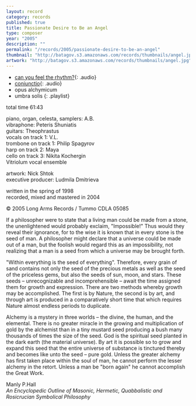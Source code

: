 ```yaml
---
layout: record
category: records
published: true
title: Passionate Desire to Be an Angel
type: composer
year: "2005"
description: ""
permalink: "/records/2005/passionate-desire-to-be-an-angel"
thumbnail: "http://batagov.s3.amazonaws.com/records/thumbnails/angel.jpg"
artwork: "http://batagov.s3.amazonaws.com/records/thumbnails/angel.jpg"
---
```


- [can you feel the rhythm?](http://batagov.s3.amazonaws.com/records/sounds/can_you_feel.mp3){: .audio}
- [coniunctio](http://batagov.s3.amazonaws.com/records/sounds/coniunctio.mp3){: .audio}
- opus alchymicum 
- umbra solis
{: .playlist}

total time 61:43

piano, organ, celesta, samplers: A.B.  
vibraphone: Peteris Shuniatis  
guitars: Theophrastus  
vocals on track 1: V.L.  
trombone on track 1: Philip Spagyrov  
harp on track 2: Maya  
cello on track 3: Nikita Kochergin  
Vitriolum vocal ensemble  

artwork: Nick Shtok  
executive producer: Ludmila Dmitrieva  

written in the spring of 1998  
recorded, mixed and mastered in 2004  
  
© 2005 Long Arms Records / Tummo CDLA 05085  

If a philosopher were to state that a living man could be made from a stone, the unenlightened would probably exclaim, "Impossible!" Thus would they reveal their ignorance, for to the wise it is known that in every stone is the seed of man. A philosopher might declare that a universe could be made out of a man, but the foolish would regard this as an impossibility, not realizing that a man is a seed from which a universe may be brought forth.  

"Within everything is the seed of everything". Therefore, every grain of sand contains not only the seed of the precious metals as well as the seed of the priceless gems, but also the seeds of sun, moon, and stars. These seeds – unrecognizable and incomprehensible – await the time assigned them for growth and expression. There are two methods whereby growth may be accomplished. The first is by Nature, the second is by art, and through art is produced in a comparatively short time that which requires Nature almost endless periods to duplicate.

Alchemy is a mystery in three worlds – the divine, the human, and the elemental.
There is no greater miracle in the growing and multiplication of gold by the alchemist than in a tiny mustard seed producing a bush many thousands of times the size of the seed. God is the spiritual seed planted in the dark earth (the material universe). By art it is possible so to grow and expand this seed that the entire universe of substance is tinctured thereby and becomes like unto the seed – pure gold. Unless the greater alchemy has first taken place within the soul of man, he cannot perform the lesser alchemy in the retort. Unless a man be "born again" he cannot accomplish the Great Work.

Manly P.Hall  
_An Encyclopedic Outline of Masonic, Hermetic, 
Quabbalistic and Rosicrucian Symbolical Philosophy_